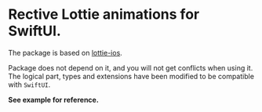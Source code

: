 # Rective Lottie animations for SwiftUI. 

The package is based on [lottie-ios](https://github.com/airbnb/lottie-ios). 

Package does not depend on it, and you will not get conflicts when using it.  
The logical part, types and extensions have been modified to be compatible with `SwiftUI`.  
  
<b>See example for reference.</b>
